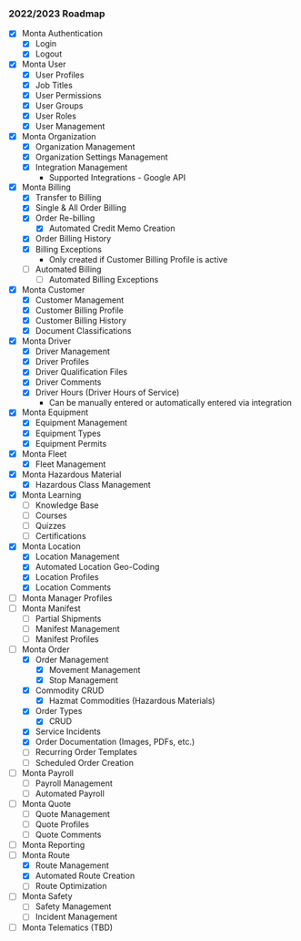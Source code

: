 ### 2022/2023 Roadmap
- [x] Monta Authentication
    - [x] Login
    - [x] Logout
- [x] Monta User
    - [x] User Profiles
    - [x] Job Titles
    - [x] User Permissions
    - [x] User Groups
    - [x] User Roles
    - [x] User Management
- [x] Monta Organization
    - [x] Organization Management
    - [x] Organization Settings Management
    - [x] Integration Management
        - Supported Integrations - Google API
- [x] Monta Billing
    - [x] Transfer to Billing
    - [x] Single & All Order Billing
    - [x] Order Re-billing
        - [x] Automated Credit Memo Creation
    - [x] Order Billing History
    - [x] Billing Exceptions
        - Only created if Customer Billing Profile is active
    - [ ] Automated Billing
        - [ ] Automated Billing Exceptions
- [x] Monta Customer
    - [x] Customer Management
    - [x] Customer Billing Profile
    - [x] Customer Billing History
    - [x] Document Classifications
- [x] Monta Driver
    - [x] Driver Management
    - [x] Driver Profiles
    - [x] Driver Qualification Files
    - [x] Driver Comments
    - [x] Driver Hours (Driver Hours of Service)
        - Can be manually entered or automatically entered via integration
- [x] Monta Equipment
    - [x] Equipment Management
    - [x] Equipment Types
    - [x] Equipment Permits
- [x] Monta Fleet
    - [x] Fleet Management
- [x] Monta Hazardous Material
    - [x] Hazardous Class Management
- [x] Monta Learning
    - [ ] Knowledge Base
    - [ ] Courses
    - [ ] Quizzes
    - [ ] Certifications
- [x] Monta Location
    - [x] Location Management
    - [x] Automated Location Geo-Coding
    - [x] Location Profiles
    - [x] Location Comments
- [ ] Monta Manager Profiles
- [ ] Monta Manifest
    - [ ] Partial Shipments
    - [ ] Manifest Management
    - [ ] Manifest Profiles
- [ ] Monta Order
    - [x] Order Management
        - [x] Movement Management
        - [x] Stop Management
    - [x] Commodity CRUD
        - [x] Hazmat Commodities (Hazardous Materials)
    - [x] Order Types
        - [x] CRUD
    - [x] Service Incidents
    - [x] Order Documentation (Images, PDFs, etc.)
    - [ ] Recurring Order Templates
    - [ ] Scheduled Order Creation
- [ ] Monta Payroll
    - [ ] Payroll Management
    - [ ] Automated Payroll
- [ ] Monta Quote
    - [ ] Quote Management
    - [ ] Quote Profiles
    - [ ] Quote Comments
- [ ] Monta Reporting
- [ ] Monta Route
    - [x] Route Management
    - [x] Automated Route Creation
    - [ ] Route Optimization
- [ ] Monta Safety
    - [ ] Safety Management
    - [ ] Incident Management
- [ ] Monta Telematics (TBD)